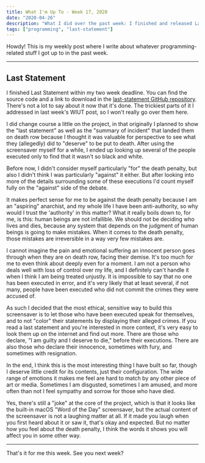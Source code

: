 ```yaml
---
title: What I'm Up To - Week 17, 2020
date: "2020-04-26"
description: "What I did over the past week: I finished and released Last Statement"
tags: ["programming", "last-statement"]
---
```


Howdy! This is my weekly post where I write about whatever programming-related stuff I got up to in the past week.

---

## Last Statement

I finished Last Statement within my two week deadline. You can find the source code and a link to download in the [last-statement GitHub repository](https://github.com/amiantos/last-statement). There's not a lot to say about it now that it's done. The trickiest parts of it I addressed in last week's WIUT post, so I won't really go over them here.

I did change course a little on the project, in that originally I planned to show the "last statement" as well as the "summary of incident" that landed them on death row because I thought it was valuable for perspective to see what they (allegedly) did to "deserve" to be put to death. After using the screensaver myself for a while, I ended up looking up several of the people executed only to find that it wasn't so black and white.

Before now, I didn't consider myself particularly "for" the death penalty, but also I didn't think I was particularly "against" it either. But after looking into more of the details surrounding some of these executions I'd count myself fully on the "against" side of the debate.

It makes perfect sense for me to be against the death penalty because I am an "aspiring" anarchist, and my whole life I have been anti-authority, so why would I trust the 'authority' in this matter? What it really boils down to, for me, is this: human beings are not infallible. We should not be deciding who lives and dies, because any system that depends on the judgment of human beings is going to make mistakes. When it comes to the death penalty, those mistakes are irreversible in a way very few mistakes are.

I cannot imagine the pain and emotional suffering an innocent person goes through when they are on death row, facing their demise. It's too much for me to even think about deeply even for a moment. I am not a person who deals well with loss of control over my life, and I definitely can't handle it when I think I am being treated unjustly. It is impossible to say that no one has been executed in error, and it's very likely that at least several, if not many, people have been executed who did not commit the crimes they were accused of.

As such I decided that the most ethical, sensitive way to build this screensaver is to let those who have been executed speak for themselves, and to not "color" their statements by displaying their alleged crimes. If you read a last statement and you're interested in more context, it's very easy to look them up on the internet and find out more. There are those who declare, "I am guilty and I deserve to die," before their executions. There are also those who declare their innocence, sometimes with fury, and sometimes with resignation.

In the end, I think this is the most interesting thing I have built so far, though I deserve little credit for its contents, just their configuration. The wide range of emotions it makes me feel are hard to match by any other piece of art or media. Sometimes I am disgusted, sometimes I am amused, and more often than not I feel sympathy and sorrow for those who have died.

Yes, there's still a "joke" at the core of the project, which is that it looks like the built-in macOS "Word of the Day" screensaver, but the actual content of the screensaver is not a laughing matter at all. If it made you laugh when you first heard about it or saw it, that's okay and expected. But no matter how you feel about the death penalty, I think the words it shows you will affect you in some other way.

---

That's it for me this week. See you next week?

